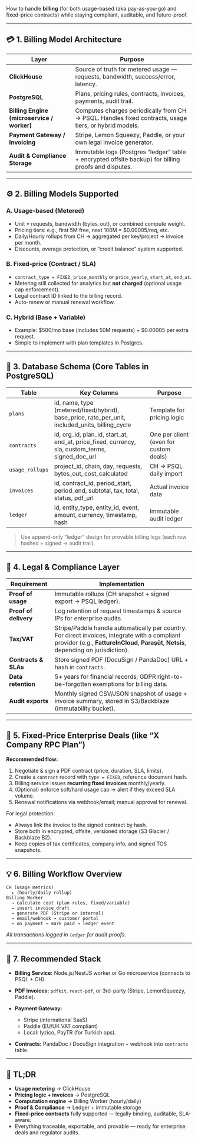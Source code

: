 How to handle **billing** (for both usage-based (aka pay-as-you-go) and fixed-price contracts) while staying compliant, auditable, and future-proof.

---

## 💳 1. Billing Model Architecture

| Layer                                      | Purpose                                                                                               |
| ------------------------------------------ | ----------------------------------------------------------------------------------------------------- |
| **ClickHouse**                             | Source of truth for metered usage — requests, bandwidth, success/error, latency.                      |
| **PostgreSQL**                             | Plans, pricing rules, contracts, invoices, payments, audit trail.                                     |
| **Billing Engine (microservice / worker)** | Computes charges periodically from CH → PSQL. Handles fixed contracts, usage tiers, or hybrid models. |
| **Payment Gateway / Invoicing**            | Stripe, Lemon Squeezy, Paddle, or your own legal invoice generator.                                   |
| **Audit & Compliance Storage**             | Immutable logs (Postgres “ledger” table + encrypted offsite backup) for billing proofs and disputes.  |

---

## ⚙️ 2. Billing Models Supported

### **A. Usage-based (Metered)**

* Unit = requests, bandwidth (bytes_out), or combined compute weight.
* Pricing tiers: e.g., first 5M free, next 100M = $0.00005/req, etc.
* Daily/Hourly rollups from CH → aggregated per key/project → invoice per month.
* Discounts, overage protection, or “credit balance” system supported.

### **B. Fixed-price (Contract / SLA)**

* `contract_type = FIXED`, `price_monthly` or `price_yearly`, `start_at`, `end_at`.
* Metering still collected for analytics but **not charged** (optional usage cap enforcement).
* Legal contract ID linked to the billing record.
* Auto-renew or manual renewal workflow.

### **C. Hybrid (Base + Variable)**

* Example: $500/mo base (includes 50M requests) + $0.00005 per extra request.
* Simple to implement with plan templates in Postgres.

---

## 🧾 3. Database Schema (Core Tables in PostgreSQL)

| Table           | Key Columns                                                                                     | Purpose                                |
| --------------- | ----------------------------------------------------------------------------------------------- | -------------------------------------- |
| `plans`         | id, name, type (metered/fixed/hybrid), base_price, rate_per_unit, included_units, billing_cycle | Template for pricing logic             |
| `contracts`     | id, org_id, plan_id, start_at, end_at, price_fixed, currency, sla, custom_terms, signed_doc_url | One per client (even for custom deals) |
| `usage_rollups` | project_id, chain, day, requests, bytes_out, cost_calculated                                    | CH → PSQL daily import                 |
| `invoices`      | id, contract_id, period_start, period_end, subtotal, tax, total, status, pdf_url                | Actual invoice data                    |
| `ledger`        | id, entity_type, entity_id, event, amount, currency, timestamp, hash                            | Immutable audit ledger                 |

> Use append-only “ledger” design for provable billing logs (each row hashed + signed → audit trail).

---

## 🔐 4. Legal & Compliance Layer

| Requirement           | Implementation                                                                                                                                                                           |
| --------------------- | ---------------------------------------------------------------------------------------------------------------------------------------------------------------------------------------- |
| **Proof of usage**    | Immutable rollups (CH snapshot + signed export → PSQL ledger).                                                                                                                           |
| **Proof of delivery** | Log retention of request timestamps & source IPs for enterprise audits.                                                                                                                  |
| **Tax/VAT**           | Stripe/Paddle handle automatically per country. For direct invoices, integrate with a compliant provider (e.g., **FattureInCloud**, **Paraşüt**, **Netsis**, depending on jurisdiction). |
| **Contracts & SLAs**  | Store signed PDF (DocuSign / PandaDoc) URL + hash in `contracts`.                                                                                                                        |
| **Data retention**    | 5+ years for financial records; GDPR right-to-be-forgotten exemptions for billing data.                                                                                                  |
| **Audit exports**     | Monthly signed CSV/JSON snapshot of usage + invoice summary, stored in S3/Backblaze (immutability bucket).                                                                               |

---

## 🧮 5. Fixed-Price Enterprise Deals (like “X Company RPC Plan”)

**Recommended flow:**

1. Negotiate & sign a PDF contract (price, duration, SLA, limits).
2. Create a `contract` record with `type = FIXED`, reference document hash.
3. Billing service issues **recurring fixed invoices** monthly/yearly.
4. (Optional) enforce soft/hard usage cap → alert if they exceed SLA volume.
5. Renewal notifications via webhook/email; manual approval for renewal.

For legal protection:

* Always link the invoice to the signed contract by hash.
* Store both in encrypted, offsite, versioned storage (S3 Glacier / Backblaze B2).
* Keep copies of tax certificates, company info, and signed TOS snapshots.

---

## 💡 6. Billing Workflow Overview

```
CH (usage metrics)
  ↓ (hourly/daily rollup)
Billing Worker
  → calculate cost (plan rules, fixed/variable)
  → insert invoice_draft
  → generate PDF (Stripe or internal)
  → email/webhook → customer portal
  → on payment → mark paid → ledger event
```

*All transactions logged in `ledger` for audit proofs.*

---

## 🧰 7. Recommended Stack

* **Billing Service:** Node.js/NestJS worker or Go microservice (connects to PSQL + CH).
* **PDF Invoices:** `pdfkit`, `react-pdf`, or 3rd-party (Stripe, LemonSqueezy, Paddle).
* **Payment Gateway:**

  * Stripe (international SaaS)
  * Paddle (EU/UK VAT compliant)
  * Local: Iyzico, PayTR (for Turkish ops).
* **Contracts:** PandaDoc / DocuSign integration + webhook into `contracts` table.

---

## 🧭 TL;DR

* **Usage metering** → ClickHouse
* **Pricing logic + invoices** → PostgreSQL
* **Computation engine** → Billing Worker (hourly/daily)
* **Proof & Compliance** → Ledger + immutable storage
* **Fixed-price contracts** fully supported — legally binding, auditable, SLA-aware.
* Everything traceable, exportable, and provable — ready for enterprise deals and regulator audits.
